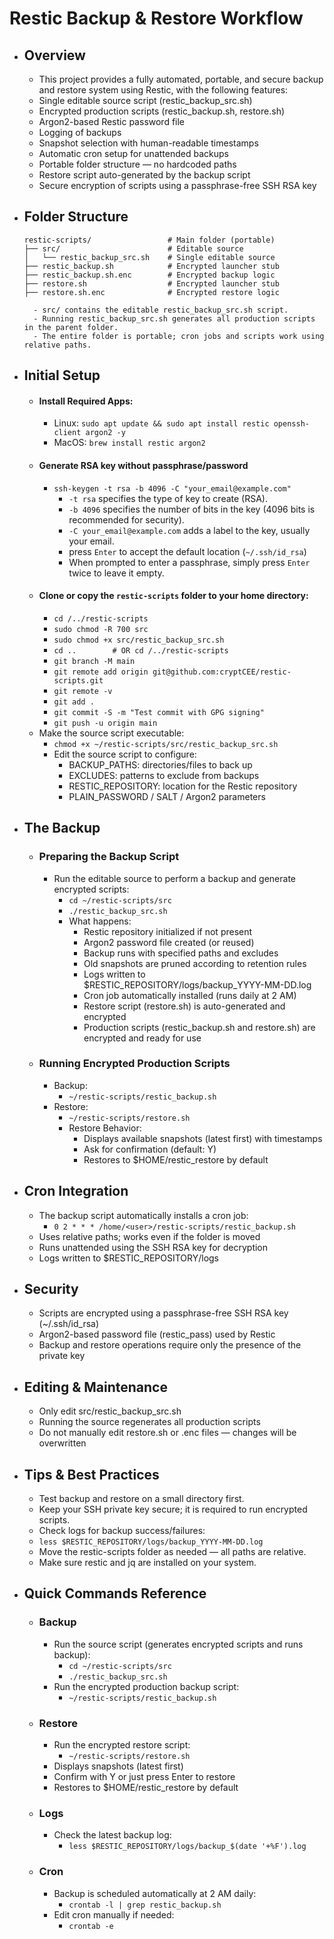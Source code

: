 # Restic Backup & Restore Workflow
- ## Overview
	- This project provides a fully automated, portable, and secure backup and restore system using Restic, with the following features:
	- Single editable source script (restic_backup_src.sh)
	- Encrypted production scripts (restic_backup.sh, restore.sh)
	- Argon2-based Restic password file
	- Logging of backups
	- Snapshot selection with human-readable timestamps
	- Automatic cron setup for unattended backups
	- Portable folder structure — no hardcoded paths
	- Restore script auto-generated by the backup script
	- Secure encryption of scripts using a passphrase-free SSH RSA key

- ## Folder Structure
	```
	restic-scripts/                 # Main folder (portable)
  	├── src/                        # Editable source
  	│   └── restic_backup_src.sh    # Single editable source
  	├── restic_backup.sh            # Encrypted launcher stub
  	├── restic_backup.sh.enc        # Encrypted backup logic
  	├── restore.sh                  # Encrypted launcher stub
  	├── restore.sh.enc              # Encrypted restore logic
	```
		- src/ contains the editable restic_backup_src.sh script.
		- Running restic_backup_src.sh generates all production scripts in the parent folder.
		- The entire folder is portable; cron jobs and scripts work using relative paths.

- ## Initial Setup

	- #### Install Required Apps:
		- Linux: `sudo apt update && sudo apt install restic openssh-client argon2 -y`
		- MacOS: `brew install restic argon2`
	- #### Generate RSA key without passphrase/password
		- `ssh-keygen -t rsa -b 4096 -C "your_email@example.com"`
			- `-t rsa` specifies the type of key to create (RSA).
			- `-b 4096` specifies the number of bits in the key (4096 bits is recommended for security).
			- `-C your_email@example.com` adds a label to the key, usually your email.
			- press `Enter` to accept the default location (`~/.ssh/id_rsa`)
			- When prompted to enter a passphrase, simply press `Enter` twice to leave it empty.
	- #### Clone or copy the `restic-scripts` folder to your home directory:
		- `cd /../restic-scripts`
		- `sudo chmod -R 700 src`
		- `sudo chmod +x src/restic_backup_src.sh`
		- `cd ..		# OR cd /../restic-scripts`
		- `git branch -M main`
		- `git remote add origin git@github.com:cryptCEE/restic-scripts.git`
		- `git remote -v`
		- `git add .`
		- `git commit -S -m "Test commit with GPG signing"`
		- `git push -u origin main`
	- Make the source script executable:
		- `chmod +x ~/restic-scripts/src/restic_backup_src.sh`
		- Edit the source script to configure:
			- BACKUP_PATHS: directories/files to back up
			- EXCLUDES: patterns to exclude from backups
			- RESTIC_REPOSITORY: location for the Restic repository
			- PLAIN_PASSWORD / SALT / Argon2 parameters

- ## The Backup
	- ### Preparing the Backup Script
	 	- Run the editable source to perform a backup and generate encrypted scripts:
			- `cd ~/restic-scripts/src`
			- `./restic_backup_src.sh`
			- What happens:
				- Restic repository initialized if not present
				- Argon2 password file created (or reused)
				- Backup runs with specified paths and excludes
				- Old snapshots are pruned according to retention rules
				- Logs written to $RESTIC_REPOSITORY/logs/backup_YYYY-MM-DD.log
				- Cron job automatically installed (runs daily at 2 AM)
				- Restore script (restore.sh) is auto-generated and encrypted
				- Production scripts (restic_backup.sh and restore.sh) are encrypted and ready for use
	- ### Running Encrypted Production Scripts
		- Backup:
			- `~/restic-scripts/restic_backup.sh`
		- Restore:
			- `~/restic-scripts/restore.sh`
			- Restore Behavior:
				- Displays available snapshots (latest first) with timestamps
				- Ask for confirmation (default: Y)
				- Restores to $HOME/restic_restore by default

- ## Cron Integration
	- The backup script automatically installs a cron job:
		- `0 2 * * * /home/<user>/restic-scripts/restic_backup.sh`
	- Uses relative paths; works even if the folder is moved
	- Runs unattended using the SSH RSA key for decryption
	- Logs written to $RESTIC_REPOSITORY/logs

- ## Security
	- Scripts are encrypted using a passphrase-free SSH RSA key (~/.ssh/id_rsa)
	- Argon2-based password file (restic_pass) used by Restic
	- Backup and restore operations require only the presence of the private key

- ## Editing & Maintenance
	- Only edit src/restic_backup_src.sh
	- Running the source regenerates all production scripts
	- Do not manually edit restore.sh or .enc files — changes will be overwritten

- ## Tips & Best Practices
	- Test backup and restore on a small directory first.
	- Keep your SSH private key secure; it is required to run encrypted scripts.
	- Check logs for backup success/failures:
	 - `less $RESTIC_REPOSITORY/logs/backup_YYYY-MM-DD.log`
	- Move the restic-scripts folder as needed — all paths are relative.
	- Make sure restic and jq are installed on your system.

- ## Quick Commands Reference
	- ### Backup
		- Run the source script (generates encrypted scripts and runs backup):
			- `cd ~/restic-scripts/src`
			- `./restic_backup_src.sh`
		- Run the encrypted production backup script:
			- `~/restic-scripts/restic_backup.sh`
	- ### Restore
		- Run the encrypted restore script:
			- `~/restic-scripts/restore.sh`
		- Displays snapshots (latest first)
		- Confirm with Y or just press Enter to restore
		- Restores to $HOME/restic_restore by default
   
	- ### Logs
		- Check the latest backup log:
			- `less $RESTIC_REPOSITORY/logs/backup_$(date '+%F').log`
   
	- ### Cron
		- Backup is scheduled automatically at 2 AM daily:
			- `crontab -l | grep restic_backup.sh`
		- Edit cron manually if needed:
			- `crontab -e`
